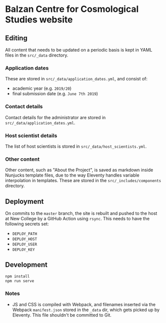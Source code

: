 # Balzan Centre for Cosmological Studies website

## Editing

All content that needs to be updated on a periodic basis is kept in YAML files in the `src/_data` directory.

### Application dates

These are stored in `src/_data/application_dates.yml`, and consist of:

- academic year (e.g. `2019/20`)
- final submission date (e.g. `June 7th 2019`)

### Contact details

Contact details for the administrator are stored in `src/_data/application_dates.yml`.

### Host scientist details

The list of host scientists is stored in `src/_data/host_scientists.yml`.

### Other content

Other content, such as "About the Project", is saved as markdown inside Nunjucks template files, due to the way Eleventy handles variable interpolation in templates. These are stored in the `src/_includes/components` directory.

## Deployment

On commits to the `master` branch, the site is rebuilt and pushed to the host at New College by a GitHub Action using `rsync`. This needs to have the following secrets set:

- `DEPLOY_PATH`
- `DEPLOY_HOST`
- `DEPLOY_USER`
- `DEPLOY_KEY`

## Development

```sh
npm install
npm run serve
```

### Notes

- JS and CSS is compiled with Webpack, and filenames inserted via the Webpack `manifest.json` stored in the `_data` dir, which gets picked up by Eleventy. This file shouldn't be committed to Git.
